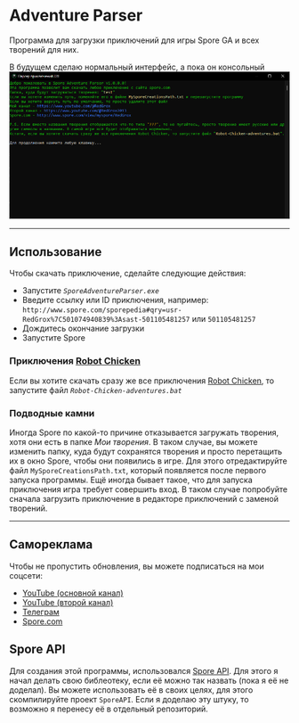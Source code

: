 # Adventure Parser

Программа для загрузки приключений для игры Spore GA и всех творений для них.

В будущем сделаю нормальный интерфейс, а пока он консольный
![AdvParser](AdvParser.png "Внешний вид этой какашечки")

---

## Использование

Чтобы скачать приключение, сделайте следующие действия:

* Запустите *`SporeAdventureParser.exe`*
* Введите ссылку или ID приключения, например: `http://www.spore.com/sporepedia#qry=usr-RedGrox%7C501074940839%3Asast-501105481257` или `501105481257`
* Дождитесь окончание загрузки
* Запустите Spore

### Приключения [Robot Chicken](https://spore.fandom.com/ru/f/p/3353033496854867073)

Если вы хотите скачать сразу же все приключения [Robot Chicken](https://spore.fandom.com/ru/f/p/3353033496854867073), то запустите файл *`Robot-Chicken-adventures.bat`*

### Подводные камни

Иногда Spore по какой-то причине отказывается загружать творения, хотя они есть в папке *Мои творения*. В таком случае, вы можете изменить папку, куда будут сохранятся творения и просто перетащить их в окно Spore, чтобы они появились в игре. Для этого отредактируйте файл `MySporeCreationsPath.txt`, который появляется после первого запуска программы.
Ещё иногда бывает такое, что для запуска приключения игра требует совершить вход. В таком случае попробуйте сначала загрузить приключение в редакторе приключений с заменой творений.

---

## Самореклама

Чтобы не пропустить обновления, вы можете подписаться на мои соцсети:

* [YouTube (основной канал)](https://www.youtube.com/@RedGrox)
* [YouTube (второй канал)](https://www.youtube.com/@RedGrox2013)
* [Телеграм](https://t.me/SporeRedGroxMods)
* [Spore.com](http://www.spore.com/view/myspore/RedGrox)

## Spore API

Для создания этой программы, использовался [Spore API](http://www.spore.com/comm/developer/). Для этого я начал делать свою библеотеку, если её можно так назвать (пока я её не доделал). Вы можете использовать её в своих целях, для этого скомпилируйте проект `SporeAPI`. Если я доделаю эту штуку, то возможно я перенесу её в отдельный репозиторий.
